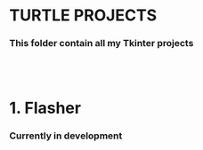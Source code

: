 # TURTLE PROJECTS
<h3>This folder contain all my Tkinter projects</h3>
<br />
<br />
<h1>1. Flasher</h1>
<h3>Currently in development</h3>
